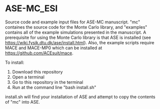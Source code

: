 # ASE-MC_ESI
Source code and example input files for ASE-MC manuscript. "mc" containes the source code for the Monte Carlo library, and "examples" contains all of the example simulations presented in the manuscript. A prerequisite for using the Monte Carlo library is that ASE is installed (see https://wiki.fysik.dtu.dk/ase/install.html). Also, the example scripts require MACE and MACE-MP0 which can be installed at https://github.com/ACEsuit/mace.

To install:
1) Download this repository
2) Open a terminal
3) Go to this repository in the terminal
4) Run at the command line "bash install.sh"

install.sh will find your installation of ASE and attempt to copy the contents of "mc" into ASE.
